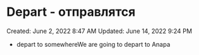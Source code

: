 # Depart - отправлятся

Created: June 2, 2022 8:47 AM
Updated: June 14, 2022 9:24 PM

- depart to somewhereWe are going to depart to Anapa